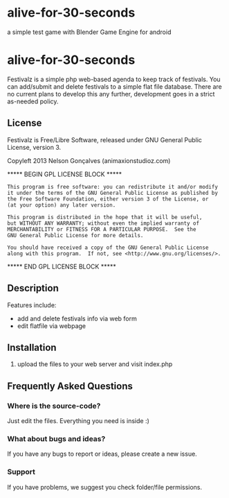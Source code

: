 alive-for-30-seconds
====================

a simple test game with Blender Game Engine for android

# alive-for-30-seconds

Festivalz is a simple php web-based agenda to keep track of festivals. You can add/submit and delete festivals to a simple flat file database. There are no current plans to develop this any further, development goes in a strict as-needed policy.


## License
Festivalz is Free/Libre Software, released under GNU General Public License, version 3.

Copyleft 2013 Nelson Gonçalves (animaxionstudioz.com)

 ***** BEGIN GPL LICENSE BLOCK *****

    This program is free software: you can redistribute it and/or modify
    it under the terms of the GNU General Public License as published by
    the Free Software Foundation, either version 3 of the License, or
    (at your option) any later version.

    This program is distributed in the hope that it will be useful,
    but WITHOUT ANY WARRANTY; without even the implied warranty of
    MERCHANTABILITY or FITNESS FOR A PARTICULAR PURPOSE.  See the
    GNU General Public License for more details.

    You should have received a copy of the GNU General Public License
    along with this program.  If not, see <http://www.gnu.org/licenses/>.

 ***** END GPL LICENSE BLOCK *****

## Description

Features include:

* add and delete festivals info via web form
* edit flatfile via webpage

 

## Installation
1.  upload the files to your web server and visit index.php


## Frequently Asked Questions

### Where is the source-code?
Just edit the files. Everything you need is inside :)

### What about bugs and ideas?
If you have any bugs to report or ideas, please create a new issue.

 

### Support
If you have problems, we suggest you check folder/file permissions.

